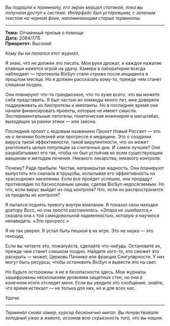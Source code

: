_Вы подошли к терминалу, его экран мерцал статикой, пока вы получали доступ к системе. Интерфейс был устаревшим, с зеленым текстом на черном фоне, напоминающим старые терминалы._

---

**Тема:** Отчаянный призыв о помощи  
**Дата:** 2084/7/15  
**Приоритет:** Высокий

_Кому бы ни попался этот журнал,_

Я знаю, что не должен это писать. Мои руки дрожат, и каждое нажатие клавиши кажется игрой на удачу. Камера в лаборатории всегда наблюдает — протоколы BioSyn стали строже после инцидента в прошлом месяце. Но я должен рассказать кому-то, прежде чем станет слишком поздно.

Они планируют что-то грандиозное, что-то хуже всего, что вы можете себе представить. Я был частью их команды много лет, мне доверяли поддерживать их биопротезы и импланты. Но в последнее время они начали финансировать проекты, которые не имеют смысла. Экспериментальные патогены, генетическая инженерия в масштабах, выходящих за рамки этики — или закона.

Последний проект с кодовым названием _Проект Новый Рассвет_ — это не о лечении болезней или прогрессе в медицине. Это о создании вируса такой эффективности, такой вирулентности, что он может уничтожить целые популяции за считанные дни. И самое лучшее? Они разрабатывают его так, чтобы он был устойчив ко всем существующим вакцинам и методам лечения. Никакого лекарства, никакого контроля.

Почему? Ради прибыли. Чистая, неприкрытая жадность. Они планируют выпустить его сначала в трущобы, испытывая его эффективность на «расходном» населении. Если все пройдет успешно, они продадут противоядие по баснословным ценам, сделав BioSyn недосягаемым. Но что, если вирус выйдет из-под контроля? Что, если он распространится за пределы их контроля?

Я пытался поднять тревогу внутри компании. Я показал свои находки доктору Восс, но она просто рассмеялась. _«Элара не ошибается,»_ сказала она с той самодовольной надменностью, которую я научился ненавидеть. _«Это прогресс.»_

Я не так уверен. Я устал быть пешкой в их игре. Это не наука — это геноцид.

Если вы читаете это, пожалуйста, сделайте что-нибудь. Остановите их, прежде чем станет слишком поздно. Найдите кого-то, кто сможет это раскрыть — может, Церковь Пачинко или фракция Сингулярности. У них могут быть ресурсы, чтобы остановить BioSyn и вывести это на свет.

Но будьте осторожны: я не в безопасности здесь. Мои журналы зашифрованы несколькими уровнями защитных стен, но они в конечном итоге отследят меня. Если вы увидите это сообщение, знайте, что время истекает — не только для них, но и для всех нас.

_Удачи._

---

_Терминал снова замер, курсор бесконечно мигал. Вы почувствовали холодный ужас в животе, осознав всю серьезность того, что вы нашли._

